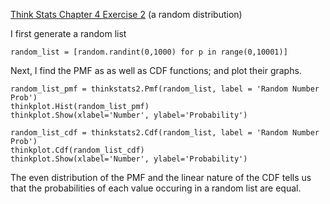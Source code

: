 [Think Stats Chapter 4 Exercise 2](http://greenteapress.com/thinkstats2/html/thinkstats2005.html#toc41) (a random distribution)

I first generate a random list
```
random_list = [random.randint(0,1000) for p in range(0,10001)]
```

Next, I find the PMF as as well as CDF functions; and plot their graphs.

```
random_list_pmf = thinkstats2.Pmf(random_list, label = 'Random Number Prob')
thinkplot.Hist(random_list_pmf)
thinkplot.Show(xlabel='Number', ylabel='Probability')
```

```
random_list_cdf = thinkstats2.Cdf(random_list, label = 'Random Number Prob')
thinkplot.Cdf(random_list_cdf)
thinkplot.Show(xlabel='Number', ylabel='Probability')
```
The even distribution of the PMF and the linear nature of the CDF tells us that the probabilities of each value occuring in a random list are equal.
